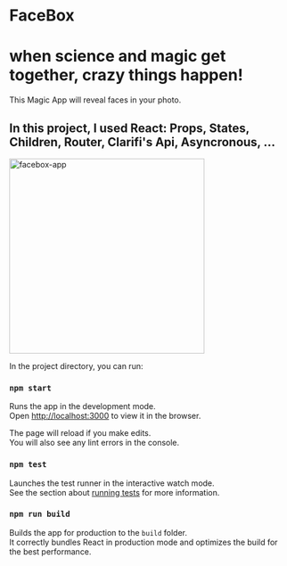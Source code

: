 <h1>FaceBox</h1>

# when science and magic get together, crazy things happen!

This Magic App will reveal faces in your photo.

## In this project, I used React: Props, States, Children, Router, Clarifi's Api, Asyncronous, ...

<img src="https://media-exp1.licdn.com/dms/image/C4E22AQHjxh6X2eHFAA/feedshare-shrink_1280-alternative/0?e=1608768000&v=beta&t=I4ulRb08QFuML3jM6nN6jPC4N5a5YmotSPxWVWqZkBY" alt="facebox-app" width="350">

In the project directory, you can run:

### `npm start`

Runs the app in the development mode.\
Open [http://localhost:3000](http://localhost:3000) to view it in the browser.

The page will reload if you make edits.\
You will also see any lint errors in the console.

### `npm test`

Launches the test runner in the interactive watch mode.\
See the section about [running tests](https://facebook.github.io/create-react-app/docs/running-tests) for more information.

### `npm run build`

Builds the app for production to the `build` folder.\
It correctly bundles React in production mode and optimizes the build for the best performance.
